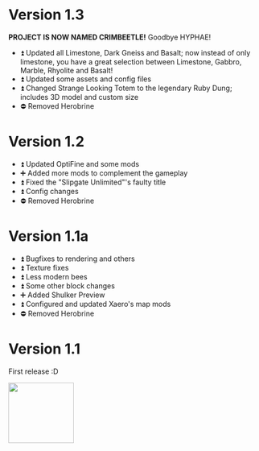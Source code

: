 # Version 1.3

**PROJECT IS NOW NAMED CRIMBEETLE!** Goodbye HYPHAE!

- :arrow_double_up: Updated all Limestone, Dark Gneiss and Basalt; now instead of only limestone, you have a great selection between Limestone, Gabbro, Marble, Rhyolite and Basalt!
- :arrow_double_up: ​Updated some assets and config files
- :arrow_double_up: ​Changed Strange Looking Totem to the legendary Ruby Dung; includes 3D model and custom size
- :no_entry: Removed Herobrine

# Version 1.2

- :arrow_double_up: ​Updated OptiFine and some mods
- :heavy_plus_sign: Added more mods to complement the gameplay
- :arrow_double_up: ​Fixed the "Slipgate Unlimited"'s faulty title
- :arrow_double_up: ​Config changes
- :no_entry: ​Removed Herobrine

# Version 1.1a

- :arrow_double_up: ​Bugfixes to rendering and others
- :arrow_double_up: ​Texture fixes
- :arrow_double_up: ​Less modern bees
- :arrow_double_up: ​Some other block changes
- :heavy_plus_sign: ​Added Shulker Preview
- :arrow_double_up: ​ Configured and updated Xaero's map mods
- :no_entry: Removed Herobrine

# Version 1.1


First release :D



<img src="https://cdn.discordapp.com/attachments/814576702868684824/827588550262390814/crimbeetleicon.png" width="130" height="120">
